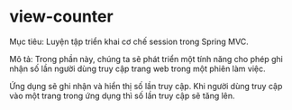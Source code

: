 # view-counter
Mục tiêu:
Luyện tập triển khai cơ chế session trong Spring MVC.

Mô tả:
Trong phần này, chúng ta sẽ phát triển một tính năng cho phép ghi nhận số lần người dùng truy cập trang web trong một phiên làm việc.

Ứng dụng sẽ ghi nhận và hiển thị số lần truy cập. Khi người dùng truy cập vào một trang trong ứng dụng thì số lần truy cập sẽ tăng lên.
